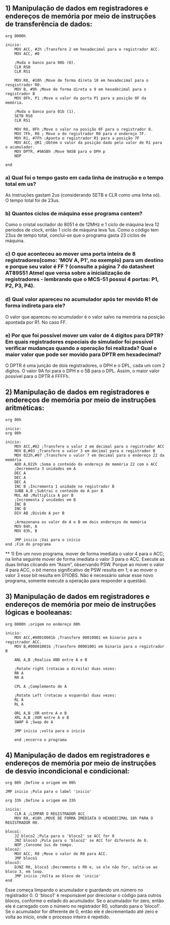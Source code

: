 ## 1) Manipulação de dados em registradores e endereços de memória por meio de instruções de transferência de dados:

```
org 0000h

inicio:
	MOV ACC, #2h ;Transfere 2 em hexadecimal para o registrador ACC.
	MOV ACC, #0	

	;Muda o banco para 00b (0).
	CLR RS0 
	CLR RS1

	MOV R0, #10h ;Move de forma direta 10 em hexadecimal para o resgistrador R0.
	MOV B, #9h ;Move de forma direta o 9 em hexadecimal para o registrador B	
	MOV 0Fh, P1 ;Move o valor da porta P1 para a posição 0F da memória.
	
	;Muda o banco para 01b (1).
	SETB RS0
	CLR RS1
	
	MOV R0, 0Fh ;Move o valor na posição 0F para o registrador 0.
	MOV 7Fh, R0 ; Move o do registrador R0 para o endereço 7F.
	MOV R1, #7Fh ;Aponta o registrador R1 para a posição 7F
	MOV ACC, @R1 ;Obtém o valor da posição dado pelo valor de R1 para o acumulador.
	MOV DPTR, #9A5Bh ;Move 9A5B para o DPH p
	NOP

end
```

### a) Qual foi o tempo gasto em cada linha de instrução e o tempo total em us?
As instruções gastam 2us (considerando SETB e CLR como uma linha só). O tempo total foi de 23us.

### b) Quantos ciclos de máquina esse programa contem?
Como o cristal oscilador do 8051 é de 12MHz e 1 ciclo de máquina leva 12 períodos de clock, então 1 ciclo de máquina leva 1us. Como o código tem 23us de tempo total, conclui-se que o programa gasta 23 ciclos de máquina.

### c) O que aconteceu ao mover uma porta inteira de 8 registradores(como: 'MOV A, P1', no exemplo) para um destino e porque seu valor é FF ? (consulte a página 7 do datasheet AT89S51 Atmel que versa sobre a inicialização de registradores - lembrando que o MCS-51 possui 4 portas: P1, P2, P3, P4).
 

### d) Qual valor apareceu no acumulador após ter movido R1 de forma indireta para ele?
O valor que apareceu no acumulador é o valor salvo na memória na posição apontada por R1. No caso FF.

### e) Por que foi possível mover um valor de 4 dígitos para DPTR? Em quais registradores especiais do simulador foi possível verificar mudanças quando a operação foi realizada? Qual o maior valor que pode ser movido para DPTR em hexadecimal? 
O DPTR é uma junção de dois registradores, o DPH e o DPL, cada um com 2 digitos. O valor 9A foi para o DPH e o 5B para o DPL. Assim, o maior valor possível para o DPTR é FFFFh. 

## 2) Manipulação de dados em registradores e endereços de memória por meio de instruções aritméticas: 

```
org 00h

inicio:
org 00h

inicio:
	MOV ACC,#02 ;Transfere o valor 2 em decimal para o registrador ACC
	MOV B,#03 ;Transfere o valor 3 em decimal para o registrador B
	MOV 022h,#07 ;Transfere o valor 7 em decimal para o endereço 22 da memória
	ADD A,022h ;Soma o conteúdo do endereço de memória 22 com o ACC
	;Decrementa 3 unidades em A
	DEC A
	DEC A
	DEC A
	INC B ;Incrementa 1 unidade no registrador B
	SUBB A,B ;Subtrai o conteúdo de A por B
	MUL AB ;Multiplica A por B
	;Incrementa 2 unidades em B
	INC B
	INC B
	DIV AB ;Divide A por B
	
	;Armazenana os valor de A e B em dois endereços de memória
	MOV 04h, A
	MOV 03h, B
	
	JMP inicio ;Vai para o início
end ;Fim do programa
```
** 1) Em um novo programa, mover de forma imediata o valor 4 para o ACC; na linha seguinte mover de forma imediata o valor 3 para o ACC. Execute as duas linhas clicando em “Assm”, observando PSW. Porque ao mover o valor 4 para ACC, o bit menos significativo de PSW resulta em 1; e ao mover o valor 3 esse bit resulta em 0?(OBS. Não é necessário salvar esse novo programa, somente execute a operação para responder a questão).

## 3) Manipulação de dados em registradores e endereços de memória por meio de instruções lógicas e booleanas:

```
org 0000h ;origem no endereço 00h

inicio:
	MOV ACC,#00010001b ;Transfere 00010001 em binario para o registrador ACC.
	MOV B,#00001001b ;Transfere 00001001 em binario para o registrador B

	ANL A,B ;Realiza AND entre A e B

  	;Rotate right (rotacao a direita) duas vezes:
	RR A 
	RR A

	CPL A ;Complemento de A

  	;Rotate Left (rotacao a esquerda) duas vezes:
	RL A 
	RL A

	ORL A,B ;OR entre A e B
	XRL A,B ;XOR entre A e B
	SWAP A ;Swap de A

	JMP inicio ;volta para o inicio
	
	end ;encerra o programa
```

## 4) Manipulação de dados em registradores e endereços de memória por meio de instruções de desvio incondicional e condicional:

```
org 00h ;Define a origem em 00h

JMP inicio ;Pula para o label 'inicio'

org 33h ;Define a origem em 33h

inicio:
	CLR A ;LIMPAR O REGISTRADOR ACC
	MOV R0, #10h ;MOVE DE FORMA IMEDIATA O HEXADECIMAL 10h PARA O REGISTRADOR R0.
	
bloco1:
	JZ bloco2 ;Pula para o 'bloco2' se ACC for 0
	JNZ bloco3 ;Pula para o 'bloco2' se ACC for diferente de 0.
	NOP ;Consome 1us de tempo.
bloco2:
	MOV ACC, R0 ;Move o valor de R0 para ACC.
	JMP bloco1
bloco3:
	DJNZ R0, bloco3 ;Decrementa o R0 e, se ele não for, salta-se ao bloco 3, em loop.
	JMP inicio ;Volta ao bloco de 'inicio'
end
```

Esse começa limpando o acumulador e guardando um número no registrador 0. O 'bloco1' é responsável por direcionar o código para outros blocos, conforme o estado do acumulador. Se o acumulador for zero, então ele é carregado com o número no registrador R0, voltando para o 'bloco1'. Se o acumulador for diferente de 0, então ele é decrementado até zero e volta ao inicio, onde o processo inteiro é repetido.
